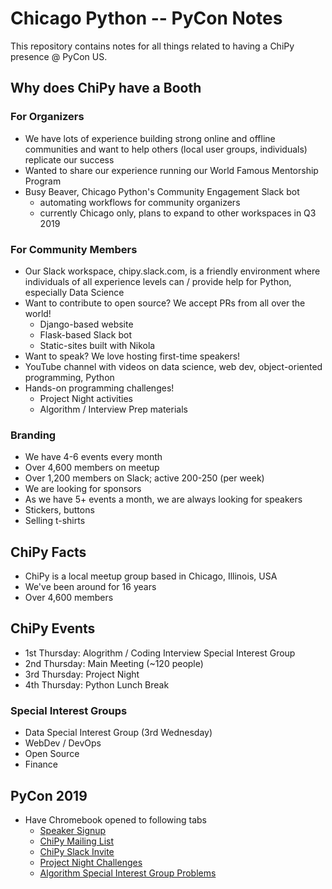 # Chicago Python -- PyCon Notes

This repository contains notes for all things related to having a ChiPy presence @ PyCon US.

## Why does ChiPy have a Booth

### For Organizers

- We have lots of experience building strong online and offline communities and want to help others (local user groups, individuals) replicate our success
- Wanted to share our experience running our World Famous Mentorship Program
- Busy Beaver, Chicago Python's Community Engagement Slack bot
  - automating workflows for community organizers
  - currently Chicago only, plans to expand to other workspaces in Q3 2019

### For Community Members

- Our Slack workspace, chipy.slack.com, is a friendly environment where individuals of all experience levels can / provide help for Python, especially Data Science
- Want to contribute to open source? We accept PRs from all over the world!
  - Django-based website
  - Flask-based Slack bot
  - Static-sites built with Nikola
- Want to speak? We love hosting first-time speakers!
- YouTube channel with videos on data science, web dev, object-oriented programming, Python
- Hands-on programming challenges!
  - Project Night activities
  - Algorithm / Interview Prep materials

### Branding

- We have 4-6 events every month
- Over 4,600 members on meetup
- Over 1,200 members on Slack; active 200-250 (per week)
- We are looking for sponsors
- As we have 5+ events a month, we are always looking for speakers
- Stickers, buttons
- Selling t-shirts

## ChiPy Facts

- ChiPy is a local meetup group based in Chicago, Illinois, USA
- We've been around for 16 years
- Over 4,600 members

## ChiPy Events

- 1st Thursday: Alogrithm / Coding Interview Special Interest Group
- 2nd Thursday: Main Meeting (~120 people)
- 3rd Thursday: Project Night
- 4th Thursday: Python Lunch Break

### Special Interest Groups

- Data Special Interest Group (3rd Wednesday)
- WebDev / DevOps
- Open Source
- Finance

## PyCon 2019

- Have Chromebook opened to following tabs
  - [Speaker Signup](http://bit.ly/chipy-speaker-signup)
  - [ChiPy Mailing List](https://mail.python.org/mailman/listinfo/chicago)
  - [ChiPy Slack Invite](https://joinchipyslack.herokuapp.com)
  - [Project Night Challenges](https://chicagopython.github.io/)
  - [Algorithm Special Interest Group Problems](https://chicagopython.github.io/algosig/)
